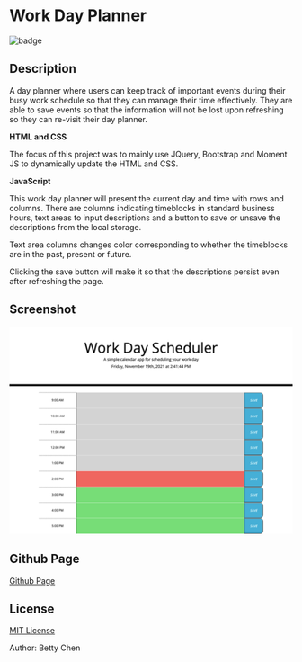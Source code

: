 # Work Day Planner

![badge](https://img.shields.io/badge/license-MIT-blue)

## **Description**

A day planner where users can keep track of important events during their busy work schedule so that they can manage their time effectively. They are able to save events so that the information will not be lost upon refreshing so they can re-visit their day planner.

**HTML and CSS**

The focus of this project was to mainly use JQuery, Bootstrap and Moment JS to dynamically update the HTML and CSS.

**JavaScript**

This work day planner will present the current day and time with rows and columns. There are columns indicating timeblocks in standard business hours, text areas to input descriptions and a button to save or unsave the descriptions from the local storage.

Text area columns changes color corresponding to whether the timeblocks are in the past, present or future.

Clicking the save button will make it so that the descriptions persist even after refreshing the page.

## **Screenshot**

<img src="./Assets/img/dayplanner.png" alt="Screenshot of Work Day Planner"/>

## **Github Page**

[Github Page](https://bchen41.github.io/Day-Planner/)

## License

[MIT License](https://github.com/bchen41/Day-Planner/blob/main/LICENSE)

Author: Betty Chen
